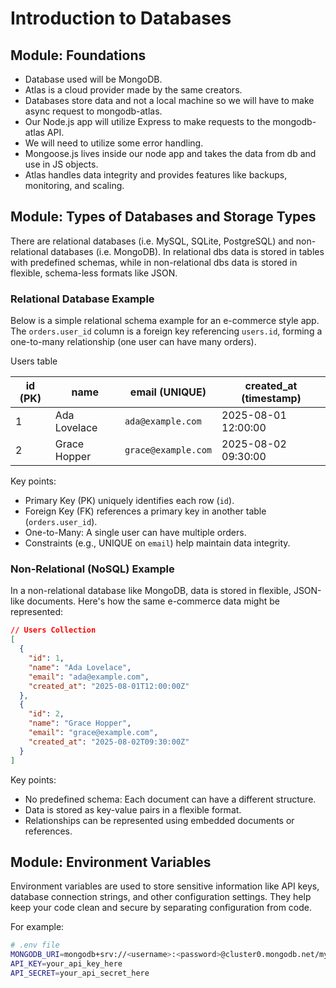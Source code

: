 # Introduction to Databases

## Module: Foundations

- Database used will be MongoDB.
- Atlas is a cloud provider made by the same creators.
- Databases store data and not a local machine so we will have to make async request to mongodb-atlas.
- Our Node.js app will utilize Express to make requests to the mongodb-atlas API.
- We will need to utilize some error handling.
- Mongoose.js lives inside our node app and takes the data from db and use in JS objects.
- Atlas handles data integrity and provides features like backups, monitoring, and scaling.

## Module: Types of Databases and Storage Types

There are relational databases (i.e. MySQL, SQLite, PostgreSQL) and non-relational databases (i.e. MongoDB). In relational dbs data is stored in tables with predefined schemas, while in non-relational dbs data is stored in flexible, schema-less formats like JSON.

### Relational Database Example

Below is a simple relational schema example for an e-commerce style app. The `orders.user_id` column is a foreign key referencing `users.id`, forming a one-to-many relationship (one user can have many orders).

Users table

| id (PK) | name         | email (UNIQUE)      | created_at (timestamp) |
| ------- | ------------ | ------------------- | ---------------------- |
| 1       | Ada Lovelace | `ada@example.com`   | 2025-08-01 12:00:00    |
| 2       | Grace Hopper | `grace@example.com` | 2025-08-02 09:30:00    |

Key points:

- Primary Key (PK) uniquely identifies each row (`id`).
- Foreign Key (FK) references a primary key in another table (`orders.user_id`).
- One-to-Many: A single user can have multiple orders.
- Constraints (e.g., UNIQUE on `email`) help maintain data integrity.

### Non-Relational (NoSQL) Example

In a non-relational database like MongoDB, data is stored in flexible, JSON-like documents. Here's how the same e-commerce data might be represented:

```json
// Users Collection
[
  {
    "id": 1,
    "name": "Ada Lovelace",
    "email": "ada@example.com",
    "created_at": "2025-08-01T12:00:00Z"
  },
  {
    "id": 2,
    "name": "Grace Hopper",
    "email": "grace@example.com",
    "created_at": "2025-08-02T09:30:00Z"
  }
]
```

Key points:

- No predefined schema: Each document can have a different structure.
- Data is stored as key-value pairs in a flexible format.
- Relationships can be represented using embedded documents or references.

## Module: Environment Variables

Environment variables are used to store sensitive information like API keys, database connection strings, and other configuration settings. They help keep your code clean and secure by separating configuration from code.

For example:

```bash
# .env file
MONGODB_URI=mongodb+srv://<username>:<password>@cluster0.mongodb.net/mydatabase?retryWrites=true&w=majority
API_KEY=your_api_key_here
API_SECRET=your_api_secret_here
```
